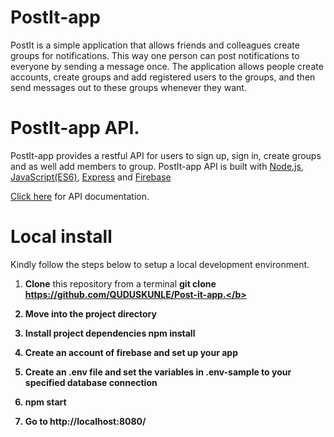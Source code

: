 # PostIt-app
  PostIt is a simple application that allows friends and colleagues create groups for notifications. This way one person can post       notifications to everyone by sending a message once. The application allows people create accounts, create groups and add registered users  to the groups, and then send messages out to these groups whenever they want.

# PostIt-app API.
  PostIt-app provides a restful API for users to sign up, sign in, create groups and as well add members to group.
  PostIt-app API is built with <a href="https://nodejs.org/">Node.js</a>, <a href="https://www.javascript.com/">JavaScript(ES6)</a>, <a href="https://expressjs.com/">Express</a> and <a href="https://firebase.google.com/">Firebase</a>

 <a href="https://github.com/QUDUSKUNLE/Post-it-app/tree/develop">Click here</a> for API documentation.

# Local install
  Kindly follow the steps below to setup a local development environment.
  1. <b>Clone</b> this repository from a terminal <b>git clone https://github.com/QUDUSKUNLE/Post-it-app.</b>
  
  2. Move into the project directory
  
  3. Install project dependencies <b>npm install</b>
  
  4. Create an account of firebase and set up your app
  
  5. Create an .env file and set the variables in .env-sample to your specified database connection
  
  6. <b>npm start</b>
  
  7. Go to <b>http://localhost:8080/</b>
  
  
